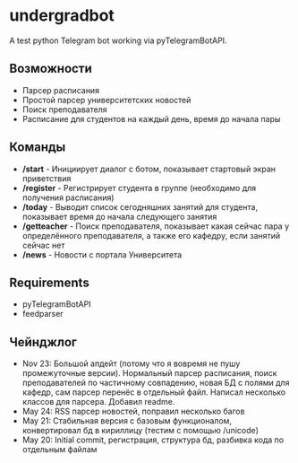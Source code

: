# undergradbot
A test python Telegram bot working via pyTelegramBotAPI. 

## Возможности

* Парсер расписания
* Простой парсер университетских новостей
* Поиск преподавателя
* Расписание для студентов на каждый день, время до начала пары

## Команды

* **/start** - Инициирует диалог с ботом, показывает стартовый экран приветствия
* **/register** - Регистрирует студента в группе (необходимо для получения расписания)
* **/today** - Выводит список сегодняшних занятий для студента, показывает время до начала следующего занятия
* **/getteacher** - Поиск преподавателя, показывает какая сейчас пара у определённого преподавателя, а также его кафедру, если занятий сейчас нет
* **/news** - Новости с портала Университета

## Requirements

* pyTelegramBotAPI
* feedparser


## Чейнджлог

* Nov 23: Большой апдейт (потому что я вовремя не пушу промежуточные версии). Нормальный парсер расписания, поиск преподавателей по частичному совпадению, новая БД с полями для кафедр, сам парсер перенёс в отдельный файл. Написал несколько классов для парсера. Добавил readme.
* May 24: RSS парсер новостей, поправил несколько багов
* May 21: Стабильная версия с базовым функционалом, конвертировал бд в кириллицу (тестим с помощью /unicode)
* May 20: Initial commit, регистрация, структура бд, разбивка кода по отдельным файлам
